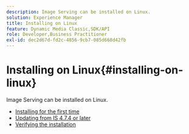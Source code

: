 ```yaml
---
description: Image Serving can be installed on Linux.
solution: Experience Manager
title: Installing on Linux
feature: Dynamic Media Classic,SDK/API
role: Developer,Business Practitioner
exl-id: dec2d67d-fd2c-4856-9cb7-085d668d42fb
---
```

# Installing on Linux{#installing-on-linux}

Image Serving can be installed on Linux.

* [Installing for the first time](t-first-install-lin.md)
* [Updating from IS 4.7.4 or later](t-update-lin.md)
* [Verifying the installation](t-verify-install-lin.md)
